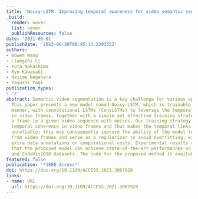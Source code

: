 ```yaml
---
title: 'Noisy-LSTM: Improving temporal awareness for video semantic segmentation'
_build:
  render: never
  list: never
  publishResources: false
date: '2021-03-01'
publishDate: '2023-08-20T08:45:14.229355Z'
authors:
- Bowen Wang
- Liangzhi Li
- Yuta Nakashima
- Ryo Kawasaki
- Hajime Nagahara
- Yasushi Yagi
publication_types:
- '2'
abstract: Semantic video segmentation is a key challenge for various applications.
  This paper presents a new model named Noisy-LSTM, which is trainable in an end-to-end
  manner, with convolutional LSTMs (ConvLSTMs) to leverage the temporal coherence
  in video frames, together with a simple yet effective training strategy that replaces
  a frame in a given video sequence with noises. Our training strategy spoils the
  temporal coherence in video frames and thus makes the temporal links in ConvLSTMs
  unreliable; this may consequently improve the ability of the model to extract features
  from video frames and serve as a regularizer to avoid overfitting, without requiring
  extra data annotations or computational costs. Experimental results demonstrate
  that the proposed model can achieve state-of-the-art performances on both the CityScapes
  and EndoVis2018 datasets. The code for the proposed method is available at https://github.com/wbw520/NoisyLSTM.
featured: false
publication: '*IEEE Access*'
doi: https://doi.org/10.1109/ACCESS.2021.3067928
links:
- name: URL
  url: https://doi.org/10.1109/ACCESS.2021.3067928
---
```


